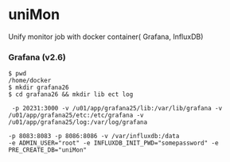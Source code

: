 # uniMon
Unify monitor job with docker container( Grafana, InfluxDB)
 

 
### Grafana (v2.6)

```
$ pwd
/home/docker
$ mkdir grafana26
$ cd grafana26 && mkdir lib ect log
```

```
 -p 20231:3000 -v /u01/app/grafana25/lib:/var/lib/grafana -v /u01/app/grafana25/etc:/etc/grafana -v /u01/app/grafana25/log:/var/log/grafana 

-p 8083:8083 -p 8086:8086 -v /var/influxdb:/data
-e ADMIN_USER="root" -e INFLUXDB_INIT_PWD="somepassword" -e PRE_CREATE_DB="uniMon"

```

